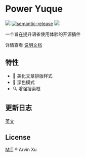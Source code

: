 # Power Yuque

![][version-url] [![semantic-release](https://img.shields.io/badge/%20%20%F0%9F%93%A6%F0%9F%9A%80-semantic--release-e10079.svg)](https://github.com/semantic-release/semantic-release) ![][license-url]

[version-url]:[https://img.shields.io/github/v/release/arvinxx/power-yuque?color=green]

[license-url]:[https://img.shields.io/github/license/arvinxx/power-yuque]

一个旨在提升语雀使用体验的开源插件

详情查看 [说明文档](https://www.yuque.com/design-engineering/power-yuque/hello)

## 特性

- 💄 美化文章排版样式
- 🌙 深色模式
- 🔍 增强搜索框

## 更新日志

[英文](./CHANGELOG.md)

## License

[MIT](./LICENSE) ® Arvin Xu
